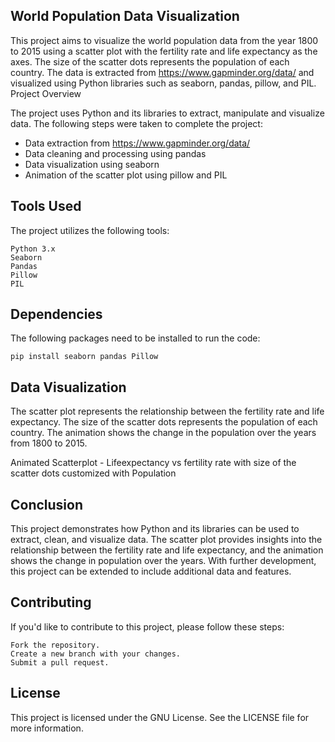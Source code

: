 ## World Population Data Visualization

This project aims to visualize the world population data from the year 1800 to 2015 using a scatter plot with the fertility rate and life expectancy as the axes. The size of the scatter dots represents the population of each country. The data is extracted from https://www.gapminder.org/data/ and visualized using Python libraries such as seaborn, pandas, pillow, and PIL.
Project Overview

The project uses Python and its libraries to extract, manipulate and visualize data. The following steps were taken to complete the project:
- Data extraction from https://www.gapminder.org/data/
- Data cleaning and processing using pandas
- Data visualization using seaborn
- Animation of the scatter plot using pillow and PIL

## Tools Used

The project utilizes the following tools:

    Python 3.x
    Seaborn
    Pandas
    Pillow
    PIL

## Dependencies

The following packages need to be installed to run the code:

``` pip install seaborn pandas Pillow ```

## Data Visualization

The scatter plot represents the relationship between the fertility rate and life expectancy. The size of the scatter dots represents the population of each country. The animation shows the change in the population over the years from 1800 to 2015.

Animated Scatterplot - Lifeexpectancy vs fertility rate with size of the scatter dots customized with Population

## Conclusion

This project demonstrates how Python and its libraries can be used to extract, clean, and visualize data. The scatter plot provides insights into the relationship between the fertility rate and life expectancy, and the animation shows the change in population over the years. With further development, this project can be extended to include additional data and features.

## Contributing

If you'd like to contribute to this project, please follow these steps:

    Fork the repository.
    Create a new branch with your changes.
    Submit a pull request.

## License

This project is licensed under the GNU License. See the LICENSE file for more information.
